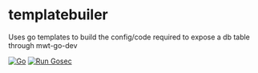 # templatebuiler
Uses go templates to build the config/code required to expose a db table through mwt-go-dev

[![Go](https://github.com/mt1976/templatebuiler/actions/workflows/go.yml/badge.svg)](https://github.com/mt1976/templatebuiler/actions/workflows/go.yml)
[![Run Gosec](https://github.com/mt1976/templatebuiler/actions/workflows/gosec.yml/badge.svg)](https://github.com/mt1976/templatebuiler/actions/workflows/gosec.yml)
